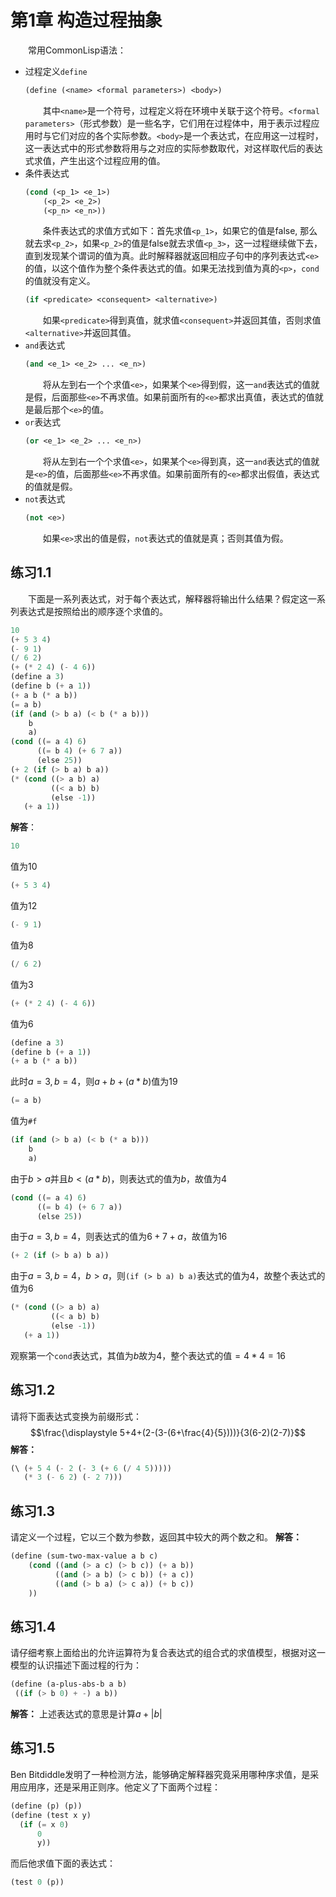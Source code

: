 # 第1章 构造过程抽象
&emsp;&emsp;常用CommonLisp语法：  
- 过程定义`define`
    ```lisp
    (define (<name> <formal parameters>) <body>)
    ```
    &emsp;&emsp;其中`<name>`是一个符号，过程定义将在环境中关联于这个符号。`<formal parameters>`（形式参数）是一些名字，它们用在过程体中，用于表示过程应用时与它们对应的各个实际参数。`<body>`是一个表达式，在应用这一过程时，这一表达式中的形式参数将用与之对应的实际参数取代，对这样取代后的表达式求值，产生出这个过程应用的值。
- 条件表达式
    ```lisp
    (cond (<p_1> <e_1>)
        (<p_2> <e_2>)
        (<p_n> <e_n>))
    ```
    &emsp;&emsp;条件表达式的求值方式如下：首先求值`<p_1>`，如果它的值是false, 那么就去求`<p_2>`，如果`<p_2>`的值是false就去求值`<p_3>`，这一过程继续做下去，直到发现某个谓词的值为真。此时解释器就返回相应子句中的序列表达式`<e>`的值，以这个值作为整个条件表达式的值。如果无法找到值为真的`<p>`，`cond`的值就没有定义。
    ```lisp
    (if <predicate> <consequent> <alternative>)
    ```
    &emsp;&emsp;如果`<predicate>`得到真值，就求值`<consequent>`并返回其值，否则求值`<alternative>`并返回其值。
- `and`表达式
    ```lisp
    (and <e_1> <e_2> ... <e_n>)
    ```
    &emsp;&emsp;将从左到右一个个求值`<e>`，如果某个`<e>`得到假，这一`and`表达式的值就是假，后面那些`<e>`不再求值。如果前面所有的`<e>`都求出真值，表达式的值就是最后那个`<e>`的值。
- `or`表达式
    ```lisp
    (or <e_1> <e_2> ... <e_n>)
    ```
    &emsp;&emsp;将从左到右一个个求值`<e>`，如果某个`<e>`得到真，这一`and`表达式的值就是`<e>`的值，后面那些`<e>`不再求值。如果前面所有的`<e>`都求出假值，表达式的值就是假。
- `not`表达式
    ```lisp
    (not <e>)
    ```
    &emsp;&emsp;如果`<e>`求出的值是假，`not`表达式的值就是真；否则其值为假。

## 练习1.1 
&emsp;&emsp;下面是一系列表达式，对于每个表达式，解释器将输出什么结果？假定这一系列表达式是按照给出的顺序逐个求值的。
```lisp
10
(+ 5 3 4)
(- 9 1)
(/ 6 2)
(+ (* 2 4) (- 4 6))
(define a 3)
(define b (+ a 1))
(+ a b (* a b))
(= a b)
(if (and (> b a) (< b (* a b)))
    b
    a)
(cond ((= a 4) 6)
      ((= b 4) (+ 6 7 a))
      (else 25))
(+ 2 (if (> b a) b a))
(* (cond ((> a b) a)
         ((< a b) b)
         (else -1))
   (+ a 1))
```
**解答**：
```lisp
10
```
值为10  
```lisp
(+ 5 3 4)
```
值为12
```lisp
(- 9 1)
```
值为8
```lisp
(/ 6 2)
```
值为3
```lisp
(+ (* 2 4) (- 4 6))
```
值为6
```lisp
(define a 3)
(define b (+ a 1))
(+ a b (* a b))
```
此时$a=3, b=4$，则$a+b+(a*b)$值为19
```lisp
(= a b)
```
值为`#f`
```lisp
(if (and (> b a) (< b (* a b)))
    b
    a)
```
由于$b > a$并且$b < (a * b)$，则表达式的值为$b$，故值为4
```lisp
(cond ((= a 4) 6)
      ((= b 4) (+ 6 7 a))
      (else 25))
```
由于$a=3,b=4$，则表达式的值为$6+7+a$，故值为16
```lisp
(+ 2 (if (> b a) b a))
```
由于$a=3,b=4$，$b>a$，则`(if (> b a) b a)`表达式的值为4，故整个表达式的值为6
```lisp
(* (cond ((> a b) a)
         ((< a b) b)
         (else -1))
   (+ a 1))
```
观察第一个`cond`表达式，其值为$b$故为4，整个表达式的值$=4*4=16$

## 练习1.2
请将下面表达式变换为前缀形式：$$\frac{\displaystyle 5+4+(2-(3-(6+\frac{4}{5})))}{3(6-2)(2-7)}$$
**解答：**
```lisp
(\ (+ 5 4 (- 2 (- 3 (+ 6 (/ 4 5))))) 
   (* 3 (- 6 2) (- 2 7)))
```

## 练习1.3
请定义一个过程，它以三个数为参数，返回其中较大的两个数之和。
**解答：**
```lisp
(define (sum-two-max-value a b c) 
    (cond ((and (> a c) (> b c)) (+ a b))
          ((and (> a b) (> c b)) (+ a c))
          ((and (> b a) (> c a)) (+ b c))
    ))
```

## 练习1.4
请仔细考察上面给出的允许运算符为复合表达式的组合式的求值模型，根据对这一模型的认识描述下面过程的行为：
```lisp
(define (a-plus-abs-b a b)
 ((if (> b 0) + -) a b))
```
**解答：**
上述表达式的意思是计算$a+|b|$

## 练习1.5
Ben Bitdiddle发明了一种检测方法，能够确定解释器究竟采用哪种序求值，是采用应用序，还是采用正则序。他定义了下面两个过程：
```lisp
(define (p) (p))
(define (test x y)
  (if (= x 0)
      0
      y))
```
而后他求值下面的表达式：
```lisp
(test 0 (p))
```
